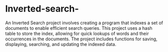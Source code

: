 # Inverted-search-
An Inverted Search project involves creating a program that indexes a set of documents to enable efficient search queries. This project uses a hash table to store the index, allowing for quick lookups of words and their occurrences in the documents. The project includes functions for saving, displaying, searching, and updating the indexed data.
